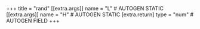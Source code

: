 +++
title = "rand"
[[extra.args]]
name = "L" # AUTOGEN STATIC
[[extra.args]]
name = "H" # AUTOGEN STATIC
[extra.return]
type = "num" # AUTOGEN FIELD
+++